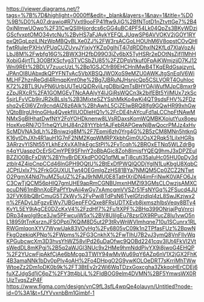 https://viewer.diagrams.net/?tags=%7B%7D&highlight=0000ff&edit=_blank&layers=1&nav=1&title=%D0%9B%D0%A07.drawio#R7Vxtl9ooFP41ftw9JjG%2BfNTotD1nZtvttGe7%2B40xjNImwUOwo%2F31CwQSIlHjjordcs6cGG4uBC4PF54Lk04QpZs3BKyWDziGScfvxptOMO34vtcNu%2ByHS7aFJAykYEFQLJUqwSP6AVVOKV2jGOY1RYpxQtGqLpzjLINzWpMBQvBLXe0ZJ%2FW3rsACGoLHOUhM6V8opstCOvQHlfwtRIulerPXHxVPUqCUZUvyJYjxiyYKZp0gIhjT4i7dRDDhxlN2KfLd7XlaVozAjLbJ8M%2Fwbfg16G%2BWX3H2fbD99O3jZv6bX5TyHSRr2eDOtNsZjfl1MhHXobiG4jrtTL3O0BfXScfvg3TVCSbZU85%2FZDPpVtkuf0FpAjKWmjzjjD7KJ12Wni9REt%2BDLV7zuucUzL%2Bp1GSJCfrB9EHCHnlMwB4TKqERdGsajzynLJPAnOl8UAbxdkQPYFNTvAc5VbXBSQJWOXoS9eMZU0AWKJtgSnEqlV6WiMLHFZhznReGdl4RmqpKmt0he%2Bg7JBRuNJHsnjcQp5CSLVORT4OuhIocK72%2BTL9UyPN6UrbUUTeUQiDRvijLrgDBbiQmTsBHYOAjWufMJpC8mxr9zZpJRXcR%2FA1GOMGEyTNcAAAlyY4IJGiRsWQCn3k2bifEBt5YilMUx7zkSc5sjrLFvVCb9irJR2kBLsIs%2B3MixteSZYSshMkKo4wKi4QT9sdsFHV%2FDzshq2vE0l6VZn9cndAIZ6z6AIk%2BhAwhL5CjZEIwBRQ8lfg9GQwHR99xhGwVQtoBIrgUHnoGHu4QyekfIIUODleHQ1v%2FcDE4hAYcuFd1aLCChpFtNAwMNMxSgBIHhatDwfNtY2FoYOHDknenw8LVsRDaxsKomWQMBKXoiutYux8oeuHoxKvoRNi7OTrheQYUHJ84n28YtYbIrfAJFebRAPGewNjBwQocrPMJz4xHvScMDVNA3dLh%2Bniwzig8M%2F7Epmi6zh0Yrg4G%2B5zCM8MNn5htknGK16ytDhJXh4R1auH1G7nF2NM2KgpWMRPXkbhGim0UOsX2Rqk51LjIxHGRs3ARrzvYISNt55YLkhEzXvXA1hkEgcStPl%2FvTcqh%2BROxETNq5WLZdrBgn4qYUaspzOcErSjCmYPE9SFhnY2oBbAGic8Zoh8ImjsfYQEQ9hmJ3xDPZEuIBZZlO0BcFxDW%2BYhvBrDEXkdPO0Q1qfMLwTj8cutj35aIuHc05HU0pDy3dztbIr4Z4ipCnpCCd46InGPH9OQtU%2BtExDfPWQlQODjYgIN1LuKbgU8XqbCJCPtUxIx7%2FrkGGUXULTwt4OEGmIgZzHS81BYa7NMQM5Cp0ZCZ2NTwtO2PgmX4Nd7huMZ5uUZ%2FaJ9rNMU0E8TatHXriDN4imFrjNwK0VAFO6JxC3CwTjQCM56pHIQ7gmUHE9apRmCGNBUmxnHMZl93GMsCLOwzjsAMXCpcuDN61mBhnXoEPaPfYbyAii4wGy7xAmcgmVVSZr51FsNYGq%2FSucd4JU32FVK6lbQBrCmuG5TZkWy%2FyPwi8TdPsN6TyelGfzjdlql4zL8SwJKzjwx2n%2FADyLbFgzvEWy7UBGepFFOQxe8FRsUDTXEvb8jxmszhIbsVeqy8BTy4KyYL5EY9iAgCE0DZcKxV4%2FzdHf7%2Fu1tXPF%2BHq399ONrjajPgVnrcjDRp34woIgl9ce3Jw5PFwcujW5x%2BV8UlilgEu78zsrDX9RPucZ8Iu1vwO5nL18959tTnKsrznJFSOPpti7KQiM8D5ut2P3tRvWnWVImhqne710u1SCunrx1RLRWGmlqonXYV7WywUak83VOyHg%2Fy6805vC09k1n2TPfasFUz%2BpwNFkgOzekiqKPNp%2FWpms%2FG3CnkhX%2FwTlhU7B2vJ3ymQ8VnFIlvWqKPGubcwcXm3D3hvsYhWZ58vlPd26uDaOfwc9QOBd2241cqv3IUt4FkVI2VtsWedDL8mKPgj%2B5q2aWJGl3NUc9x2HMe9hmNddPjvYX9i8jwoG4EHQP%2F2YUcwFjpAkfCjAe6bMcgp3TWIY94wMvWu69qY6AZp6nV1X2jGX2FhK4B3amaNNk1bDv0pPIv4oAH%2Fo4DHpgO2G9ywKOLOeDRT7sKrriMhTWwWtoeZz2Dm1oDK0b9k%2FT3BtEv2r2Wi6WqTDzxGoxcgha3ZkkqoHErCDEj6fuXZJdgSd1jC6pZ%2FY3tt4bLjL%2FIdBOG9elm4DVMN%2BF5YmwsWX0RUjzTvqsZzP4F
https://www.figma.com/design/vnC9fL3sfL4wpQe4olauyn/Untitled?node-id=0%3A1&t=fJYVvxnbBm1Gimbf-1
